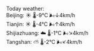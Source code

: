 Today weather:  
Beijing: ☀️   🌡️-9°C 🌬️↓4km/h  
Tianjin: ☀️   🌡️-4°C 🌬️↑4km/h  
Shijiazhuang: ☁️   🌡️-1°C 🌬️↘4km/h  
Tangshan: ⛅️  🌡️-2°C 🌬️↙4km/h  

